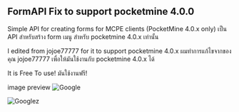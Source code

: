 ## FormAPI Fix to support pocketmine 4.0.0

Simple API for creating forms for MCPE clients (PocketMine 4.0.x only)
เป็น API สำหรับสร้าง form เมนู สำหรับ pocketmine 4.0.x เท่านั้น

I edited from jojoe77777 for it to support pocketmine 4.0.x
ผมทำการแก้ไขจากของคุณ jojoe77777 เพื่อให้มันใช้งานกับ pocketmine 4.0.x ได้

It is Free To use!
มันใช้งานฟรี!

image preview
![Google ](https://i.imgur.com/2zMvLud.png)

![Googlez ](https://i.imgur.com/3uxEYHF.png)
